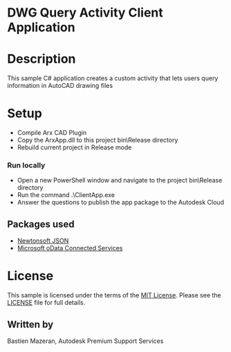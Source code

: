 # DWG Query Activity Client Application

# Description

This sample C# application creates a custom activity that lets users query information in AutoCAD drawing files 

# Setup

- Compile Arx CAD Plugin
- Copy the ArxApp.dll to this project bin\Release directory
- Rebuild current project in Release mode


### Run locally

- Open a new PowerShell window and navigate to the project bin\Release directory
- Run the command .\ClientApp.exe
- Answer the questions to publish the app package to the Autodesk Cloud

## Packages used

- [Newtonsoft JSON](https://www.newtonsoft.com/json)
- [Microsoft oData Connected Services](https://marketplace.visualstudio.com/items?itemName=laylaliu.ODataConnectedService)

# License

This sample is licensed under the terms of the [MIT License](http://opensource.org/licenses/MIT).
Please see the [LICENSE](LICENSE) file for full details.

## Written by
Bastien Mazeran, Autodesk Premium Support Services

